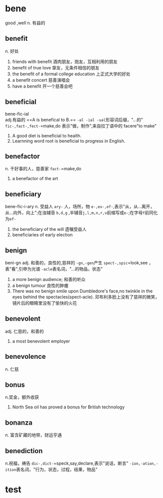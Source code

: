 # bene
good ,well n. 有益的

## benefit

n. 好处

1. friends with benefit 酒肉朋友，炮友，互相利用的朋友
2. benefit of true love 挚友，无条件相信的朋友
3. the benefit of a formal college education 上正式大学的好处
4. a benefit concert 慈善演唱会
5. have a benefit 开一个慈善会吧

## beneficial

bene-fic-ial  
adj.有益的
==A is benefical to B.==
`-al -ial -ual`形容词后缀，"...的"  
`fic-,fact-,fect-`=make,do 表示"做，制作",来自拉丁语中的 facere"to make"

1. A good diet is beneficial to health.
2. Learnning word root is beneficial to progress in English.

## benefactor

n. 干好事的人，慈善家
`fact-`=make,do

1. a benefactor of the art

## beneficiary

bene-fic-i-ary
n. 受益人
`ary-` 人，场所，物
`e-,ex-,ef-`,表示"从，从...离开，从...向外，向上";在浊辅音 `b,d,g` ,半辅音`j,l,m,n,r,v`前缩写成`e-`;在字母`f`前同化为`ef-`

1. the beneficiary of the will 遗嘱受益人
2. beneficiaries of early election

## benign

beni-gn
adj. 和善的，良性的,慈祥的
`-gn,-gen`产生
`spect-,spic`=look,see ，表"看",引申为光谱
`-acle`表名词，"...的物品，状态"

1. a more benign audience; 和善的听众
2. a benign tumour 良性的肿瘤
3. There was no benign smile upon Dumbledore's face,no twinkle in the eyes behind the spectacles(spect-acle). 邓布利多脸上没有了慈祥的微笑，镜片后的眼睛里没有了愉快的火花

## benevolent

adj. 仁慈的，和善的

1. a most benevolent employer

## benevolence

n. 仁慈

## bonus

n.奖金，额外收获

1. North Sea oil has proved a bonus for British technology

## bonanza

n. 富含矿藏的地带，财运亨通

## benediction

n.祝福，祷告
`dic-,dict-`=speck,say,declare,表示"说话，断言"
`-ion,-ation,-ition`表名词，"行为，状态，过程，结果，物品"

# test